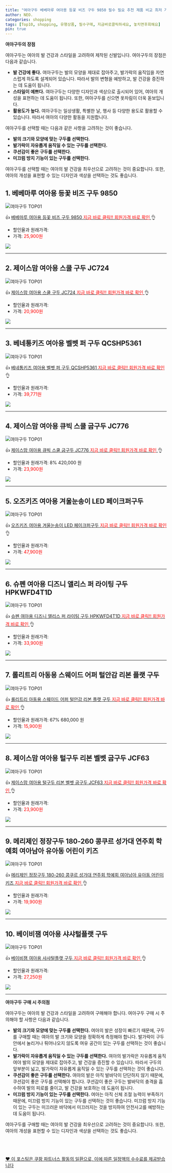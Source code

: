 ```yaml
---
title: "여아구두 베베마루 여아용 등꽃 비즈 구두 9850 필수 필요 추천 제품 비교 최저 가격 비교 장점 구매 후기 구매평"
author: NEO.
categories: shopping
tags: [Top10, shopping, 유행상품, 필수구매, 지금바로클릭하세요, 놓치면후회해요]
pin: true
---
```

**여아구두의 장점**

여아구두는 여아의 발 건강과 스타일을 고려하여 제작된 신발입니다. 여아구두의 장점은 다음과 같습니다.

* **발 건강에 좋다.** 여아구두는 발의 모양을 제대로 잡아주고, 발가락의 움직임을 자연스럽게 하도록 설계되어 있습니다. 따라서 발의 변형을 예방하고, 발 건강을 증진하는 데 도움이 됩니다.
* **스타일이 예쁘다.** 여아구두는 다양한 디자인과 색상으로 출시되어 있어, 여아의 개성을 표현하는 데 도움이 됩니다. 또한, 여아구두를 신으면 옷차림이 더욱 돋보입니다.
* **활용도가 높다.** 여아구두는 일상생활, 특별한 날, 행사 등 다양한 용도로 활용할 수 있습니다. 따라서 여아의 다양한 활동을 지원합니다.

여아구두를 선택할 때는 다음과 같은 사항을 고려하는 것이 좋습니다.

* **발의 크기와 모양에 맞는 구두를 선택한다.**
* **발가락이 자유롭게 움직일 수 있는 구두를 선택한다.**
* **쿠션감이 좋은 구두를 선택한다.**
* **미끄럼 방지 기능이 있는 구두를 선택한다.**

여아구두를 선택할 때는 여아의 발 건강을 최우선으로 고려하는 것이 중요합니다. 또한, 여아의 개성을 표현할 수 있는 디자인과 색상을 선택하는 것도 좋습니다.

   

## 1. 베베마루 여아용 등꽃 비즈 구두 9850

![여아구두 TOP01](https://thumbnail10.coupangcdn.com/thumbnails/remote/490x490ex/image/retail/images/2957620484080266-285788ef-a67d-47c9-991b-52b2630b8bd9.png)


👍 [베베마루 여아용 등꽃 비즈 구두 9850 <font color=red> 지금 바로 클릭!! 회원가격 바로 확인 </font> ](https://link.coupang.com/re/AFFSDP?lptag=AF3617701&subid=GithubCoopas&pageKey=6810466971&traceid=V0-153&itemId=16108807060&vendorItemId=83305891636) 👌 


- 할인율과 원래가격: 
- 가격: <span style='color:red'>25,900원</span>

[![](/discount_price.png)](https://link.coupang.com/re/AFFSDP?lptag=AF3617701&subid=GithubCoopas&pageKey=6810466971&traceid=V0-153&itemId=16108807060&vendorItemId=83305891636)

---


   

## 2. 제이스맘 여아용 스쿨 구두 JC724

![여아구두 TOP01](https://thumbnail10.coupangcdn.com/thumbnails/remote/490x490ex/image/vendor_inventory/70c0/d2b98bea5d2537961493919f24d221f2e774d82fbdd38fe30c9263b5a7e6.jpg)


👍 [제이스맘 여아용 스쿨 구두 JC724 <font color=red> 지금 바로 클릭!! 회원가격 바로 확인 </font> ](https://link.coupang.com/re/AFFSDP?lptag=AF3617701&subid=GithubCoopas&pageKey=1598474021&traceid=V0-153&itemId=2730696473&vendorItemId=71496007572) 👌 


- 할인율과 원래가격: 
- 가격: <span style='color:red'>20,900원</span>

[![](/discount_price.png)](https://link.coupang.com/re/AFFSDP?lptag=AF3617701&subid=GithubCoopas&pageKey=1598474021&traceid=V0-153&itemId=2730696473&vendorItemId=71496007572)

---


   

## 3. 베네통키즈 여아용 벨벳 퍼 구두 QCSHP5361

![여아구두 TOP01](https://thumbnail7.coupangcdn.com/thumbnails/remote/490x490ex/image/retail/images/1438741912241327-768f0cc0-1b74-4460-9a08-4cc6291317ef.jpg)


👍 [베네통키즈 여아용 벨벳 퍼 구두 QCSHP5361 <font color=red> 지금 바로 클릭!! 회원가격 바로 확인 </font> ](https://link.coupang.com/re/AFFSDP?lptag=AF3617701&subid=GithubCoopas&pageKey=7662896910&traceid=V0-153&itemId=20419843494&vendorItemId=87501476896) 👌 


- 할인율과 원래가격: 
- 가격: <span style='color:red'>39,771원</span>

[![](/discount_price.png)](https://link.coupang.com/re/AFFSDP?lptag=AF3617701&subid=GithubCoopas&pageKey=7662896910&traceid=V0-153&itemId=20419843494&vendorItemId=87501476896)

---


   

## 4. 제이스맘 여아용 큐빅 스쿨 굽구두 JC776

![여아구두 TOP01](https://thumbnail8.coupangcdn.com/thumbnails/remote/490x490ex/image/vendor_inventory/49eb/fad4cced6fac2a7fdc0069a4c4aae64a19306baff1ad47191d448e162b5e.jpg)


👍 [제이스맘 여아용 큐빅 스쿨 굽구두 JC776 <font color=red> 지금 바로 클릭!! 회원가격 바로 확인 </font> ](https://link.coupang.com/re/AFFSDP?lptag=AF3617701&subid=GithubCoopas&pageKey=6122515378&traceid=V0-153&itemId=11615233937&vendorItemId=79092321787) 👌 


- 할인율과 원래가격: 8%  420,000   원
- 가격: <span style='color:red'>23,900원</span>

[![](/discount_price.png)](https://link.coupang.com/re/AFFSDP?lptag=AF3617701&subid=GithubCoopas&pageKey=6122515378&traceid=V0-153&itemId=11615233937&vendorItemId=79092321787)

---


   

## 5. 오즈키즈 여아용 겨울눈송이 LED 페이크퍼구두

![여아구두 TOP01](https://thumbnail8.coupangcdn.com/thumbnails/remote/490x490ex/image/retail/images/7278187329152508-7630386c-489d-4c6b-af2c-8efb62dd0482.jpg)


👍 [오즈키즈 여아용 겨울눈송이 LED 페이크퍼구두 <font color=red> 지금 바로 클릭!! 회원가격 바로 확인 </font> ](https://link.coupang.com/re/AFFSDP?lptag=AF3617701&subid=GithubCoopas&pageKey=6824872577&traceid=V0-153&itemId=16186992833&vendorItemId=83382218292) 👌 


- 할인율과 원래가격: 
- 가격: <span style='color:red'>47,900원</span>

[![](/discount_price.png)](https://link.coupang.com/re/AFFSDP?lptag=AF3617701&subid=GithubCoopas&pageKey=6824872577&traceid=V0-153&itemId=16186992833&vendorItemId=83382218292)

---


   

## 6. 슈펜 여아용 디즈니 앨리스 퍼 라이팅 구두 HPKWFD4T1D

![여아구두 TOP01](https://thumbnail9.coupangcdn.com/thumbnails/remote/490x490ex/image/retail/images/1322508753911393-9ac93a6b-6c4e-4b2a-9ce1-8e96fd894121.jpg)


👍 [슈펜 여아용 디즈니 앨리스 퍼 라이팅 구두 HPKWFD4T1D <font color=red> 지금 바로 클릭!! 회원가격 바로 확인 </font> ](https://link.coupang.com/re/AFFSDP?lptag=AF3617701&subid=GithubCoopas&pageKey=7565647867&traceid=V0-153&itemId=19941817923&vendorItemId=87041082088) 👌 


- 할인율과 원래가격: 
- 가격: <span style='color:red'>33,900원</span>

[![](/discount_price.png)](https://link.coupang.com/re/AFFSDP?lptag=AF3617701&subid=GithubCoopas&pageKey=7565647867&traceid=V0-153&itemId=19941817923&vendorItemId=87041082088)

---


   

## 7. 롤리트리 아동용 스웨이드 어퍼 털안감 리본 플랫 구두

![여아구두 TOP01](https://thumbnail10.coupangcdn.com/thumbnails/remote/490x490ex/image/retail/images/2173878333672316-4011358c-e8bb-4110-bf0d-699f1df2ab72.jpg)


👍 [롤리트리 아동용 스웨이드 어퍼 털안감 리본 플랫 구두 <font color=red> 지금 바로 클릭!! 회원가격 바로 확인 </font> ](https://link.coupang.com/re/AFFSDP?lptag=AF3617701&subid=GithubCoopas&pageKey=7610236869&traceid=V0-153&itemId=20153596765&vendorItemId=87246502687) 👌 


- 할인율과 원래가격: 67%  680,000   원
- 가격: <span style='color:red'>15,900원</span>

[![](/discount_price.png)](https://link.coupang.com/re/AFFSDP?lptag=AF3617701&subid=GithubCoopas&pageKey=7610236869&traceid=V0-153&itemId=20153596765&vendorItemId=87246502687)

---


   

## 8. 제이스맘 여아용 털구두 리본 벨벳 굽구두 JCF63

![여아구두 TOP01](https://thumbnail6.coupangcdn.com/thumbnails/remote/490x490ex/image/vendor_inventory/c0d6/1a948c3c7675a93f2e3dd697bdeea1d827b7b163786ef69c97ae5ab41ad5.jpg)


👍 [제이스맘 여아용 털구두 리본 벨벳 굽구두 JCF63 <font color=red> 지금 바로 클릭!! 회원가격 바로 확인 </font> ](https://link.coupang.com/re/AFFSDP?lptag=AF3617701&subid=GithubCoopas&pageKey=7731132815&traceid=V0-153&itemId=20775015741&vendorItemId=87844884827) 👌 


- 할인율과 원래가격: 
- 가격: <span style='color:red'>23,900원</span>

[![](/discount_price.png)](https://link.coupang.com/re/AFFSDP?lptag=AF3617701&subid=GithubCoopas&pageKey=7731132815&traceid=V0-153&itemId=20775015741&vendorItemId=87844884827)

---


   

## 9. 메리제인 정장구두 180-260 콩쿠르 성가대 연주회 학예회 여아남아 유아동 어린이 키즈

![여아구두 TOP01](https://thumbnail9.coupangcdn.com/thumbnails/remote/490x490ex/image/vendor_inventory/11e4/ac567e4193e1b7b3548932b43298edda44fd0d8e5b4997c68cb413fa6f0a.jpeg)


👍 [메리제인 정장구두 180-260 콩쿠르 성가대 연주회 학예회 여아남아 유아동 어린이 키즈 <font color=red> 지금 바로 클릭!! 회원가격 바로 확인 </font> ](https://link.coupang.com/re/AFFSDP?lptag=AF3617701&subid=GithubCoopas&pageKey=7613445431&traceid=V0-153&itemId=20169216578&vendorItemId=87261441427) 👌 


- 할인율과 원래가격: 
- 가격: <span style='color:red'>19,900원</span>

[![](/discount_price.png)](https://link.coupang.com/re/AFFSDP?lptag=AF3617701&subid=GithubCoopas&pageKey=7613445431&traceid=V0-153&itemId=20169216578&vendorItemId=87261441427)

---


   

## 10. 베이비잼 여아용 샤샤털플랫 구두

![여아구두 TOP01](https://thumbnail9.coupangcdn.com/thumbnails/remote/490x490ex/image/retail/images/8858241082284849-b6257aa7-8f32-4fe1-acd3-c7014e4e2bee.jpg)


👍 [베이비잼 여아용 샤샤털플랫 구두 <font color=red> 지금 바로 클릭!! 회원가격 바로 확인 </font> ](https://link.coupang.com/re/AFFSDP?lptag=AF3617701&subid=GithubCoopas&pageKey=6182208427&traceid=V0-153&itemId=12146067190&vendorItemId=79417619357) 👌 


- 할인율과 원래가격: 
- 가격: <span style='color:red'>27,250원</span>

[![](/discount_price.png)](https://link.coupang.com/re/AFFSDP?lptag=AF3617701&subid=GithubCoopas&pageKey=6182208427&traceid=V0-153&itemId=12146067190&vendorItemId=79417619357)

---
**여아구두 구매 시 주의점**

여아구두는 여아의 발 건강과 스타일을 고려하여 구매해야 합니다. 여아구두 구매 시 주의해야 할 사항은 다음과 같습니다.

* **발의 크기와 모양에 맞는 구두를 선택한다.** 여아의 발은 성장이 빠르기 때문에, 구두를 구매할 때는 여아의 발 크기와 모양을 정확하게 측정해야 합니다. 발가락이 구두 안에서 눌리거나 튀어나오지 않도록 여유 공간이 있는 구두를 선택하는 것이 좋습니다.
* **발가락이 자유롭게 움직일 수 있는 구두를 선택한다.** 여아의 발가락은 자유롭게 움직여야 발의 모양을 제대로 잡아주고, 발 건강을 증진할 수 있습니다. 따라서 구두의 앞부분이 넓고, 발가락이 자유롭게 움직일 수 있는 구두를 선택하는 것이 좋습니다.
* **쿠션감이 좋은 구두를 선택한다.** 여아의 발은 아직 발바닥이 단단하지 않기 때문에, 쿠션감이 좋은 구두를 선택해야 합니다. 쿠션감이 좋은 구두는 발바닥의 충격을 흡수하여 발의 피로를 줄이고, 발 건강을 보호하는 데 도움이 됩니다.
* **미끄럼 방지 기능이 있는 구두를 선택한다.** 여아는 아직 신체 조절 능력이 부족하기 때문에, 미끄럼 방지 기능이 있는 구두를 선택하는 것이 좋습니다. 미끄럼 방지 기능이 있는 구두는 미끄러운 바닥에서 미끄러지는 것을 방지하여 안전사고를 예방하는 데 도움이 됩니다.

여아구두를 구매할 때는 여아의 발 건강을 최우선으로 고려하는 것이 중요합니다. 또한, 여아의 개성을 표현할 수 있는 디자인과 색상을 선택하는 것도 좋습니다.<br><br><br><br><br> [ ❤  이 포스팅은 쿠팡 파트너스 활동의 일환으로, 이에 따른 일정액의 수수료를 제공받습니다](https://link.coupang.com/a/bcEFyh)